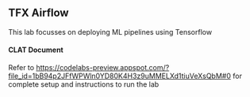 ## TFX Airflow

This lab focusses on deploying ML pipelines using Tensorflow

#### CLAT Document
Refer to https://codelabs-preview.appspot.com/?file_id=1bB94p2JFfWPWln0YD80K4H3z9uMMELXd1tiuVeXsQbM#0 for complete setup and instructions to run the lab